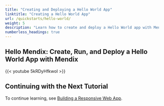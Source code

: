 ```yaml
---
title: "Creating and Deploying a Hello World App"
linktitle: "Creating a Hello World App"
url: /quickstarts/hello-world/
weight: 5
description: "Learn how to create and deploy a Hello World app with Mendix in two minutes."
numberless_headings: true
---
```


## Hello Mendix: Create, Run, and Deploy a Hello World App with Mendix

{{< youtube 5kRDyHfkwoI >}}

## Continuing with the Next Tutorial

To continue learning, see [Building a Responsive Web App](/quickstarts/responsive-web-app/).
